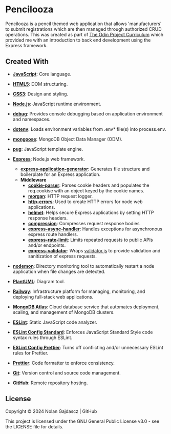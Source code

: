 # Pencilooza

Pencilooza is a pencil themed web application that allows 'manufacturers' to submit registrations which are then managed through authorized CRUD operations. This was created as part of [The Odin Project Curriculum]() which provided me with an introduction to back end development using the Express framework.

## Created With

- [**JavaScript**](https://ecma-international.org/publications-and-standards/standards/): Core language.
- [**HTML5**](https://html.spec.whatwg.org/multipage/): DOM structuring.
- [**CSS3**](https://www.w3.org/Style/CSS/): Design and styling.

- [**Node.js**](https://nodejs.org/): JavaScript runtime environment.
- [**debug**](https://github.com/debug-js/debug/): Provides console debugging based on application environment and namespaces.
- [**dotenv**](https://github.com/motdotla/dotenv/): Loads environment variables from .env\* file(s) into process.env.
- [**mongoose**](https://mongoosejs.com/): MongoDB Object Data Manager (ODM).
- [**pug**](https://pugjs.org/): JavaScript template engine.

- [**Express**](https://expressjs.com/): Node.js web framework.

  - [**express-application-generator**](https://github.com/expressjs/generator#readme): Generates file structure and boilerplate for an Express application.
  - **Middleware**
    - [**cookie-parser**](https://github.com/expressjs/cookie-parser): Parses cookie headers and populates the req.cookise with an object keyed by the cookie names.
    - [**morgan**](https://github.com/expressjs/morgan): HTTP request logger.
    - [**http-errors**](https://github.com/jshttp/http-errors): Used to create HTTP errors for node web applications.
    - [**helmet**](https://helmetjs.github.io/): Helps secure Express applications by setting HTTP response headers.
    - [**compression**](https://github.com/expressjs/compression): Compresses request response bodies
    - [**express-async-handler**](https://github.com/Abazhenov/express-async-handler): Handles exceptions for asynchronous express route handlers.
    - [**express-rate-limit**](https://github.com/express-rate-limit/express-rate-limit): Limits repeated requests to public APIs and/or endpoints.
    - [**express-validator**](https://express-validator.github.io/docs/): Wraps [validator.js](https://github.com/validatorjs/validator.js) to provide validation and sanitization of express requests.

- [**nodemon**](https://nodemon.io/): Directory monitoring tool to automatically restart a node application when file changes are detected.
- [**PlantUML**](https://plantuml.com/): Diagram tool.

- [**Railway**](https://railway.app/): Infrastructure platform for managing, monitoring, and deploying full-stack web applications.

- [**MongoDB Atlas**](https://www.mongodb.com/): Cloud database service that automates deployment, scaling, and management of MongoDB clusters.

- [**ESLint**](https://eslint.org/): Static JavaScript code analyzer.
- [**ESLint Config Standard**](https://github.com/standard/eslint-config-standard): Enforces JavaScript Standard Style code syntax rules through ESLint.
- [**ESLint Config Prettier**](https://github.com/prettier/eslint-config-prettier): Turns off conflicting and/or unnecessary ESLint rules for Prettier.

- [**Prettier**](https://prettier.io/): Code formatter to enforce consistency.

- [**Git**](https://git-scm.com/): Version control and source code management.
- [**GitHub**](https://github.com/): Remote repository hosting.

## License

Copyright © 2024 Nolan Gajdascz | GitHub

This project is licensed under the GNU General Public License v3.0 - see the LICENSE file for details.
